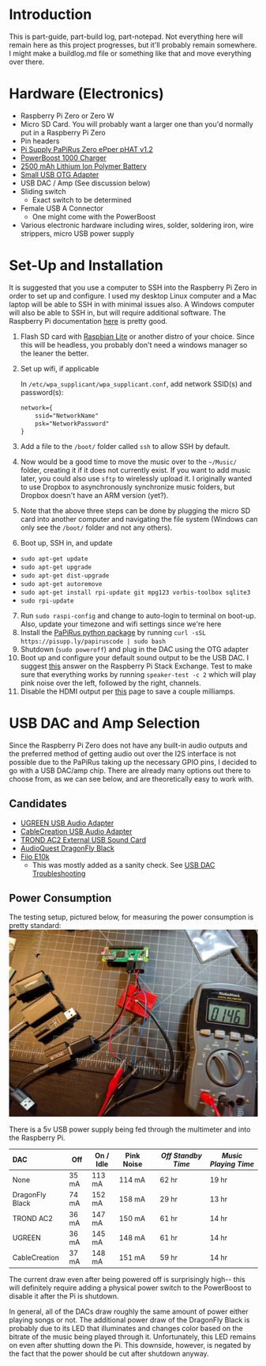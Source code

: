 # Introduction

This is part-guide, part-build log, part-notepad.  Not everything here will remain here as this project progresses, but it'll probably remain somewhere.  I might make a buildlog.md file or something like that and move everything over there.

# Hardware (Electronics)

* Raspberry Pi Zero or Zero W
* Micro SD Card.  You will probably want a larger one than you'd normally put in a Raspberry Pi Zero
* Pin headers
* [Pi Supply PaPiRus Zero ePper pHAT v1.2](https://www.adafruit.com/product/3335)
* [PowerBoost 1000 Charger](https://www.adafruit.com/product/2465)
* [2500 mAh Lithium Ion Polymer Battery](https://www.adafruit.com/product/328) 
* [Small USB OTG Adapter](https://www.adafruit.com/product/2910)
* USB DAC / Amp (See discussion below)
* Sliding switch
  * Exact switch to be determined
* Female USB A Connector
  * One might come with the PowerBoost
* Various electronic hardware including wires, solder, soldering iron, wire strippers, micro USB power supply

# Set-Up and Installation

It is suggested that you use a computer to SSH into the Raspberry Pi Zero in order to set up and configure.  I used my desktop Linux computer and a Mac laptop will be able to SSH in with minimal issues also.  A Windows computer will also be able to SSH in, but will require additional software.  The Raspberry Pi documentation [here](https://www.raspberrypi.org/documentation/remote-access/ssh/) is pretty good.

1. Flash SD card with [Raspbian Lite](https://www.raspberrypi.org/downloads/raspbian/) or another distro of your choice.  Since this will be headless, you probably don't need a windows manager so the leaner the better.
2. Set up wifi, if applicable
    
    In `/etc/wpa_supplicant/wpa_supplicant.conf`, add network SSID(s) and password(s):
    
    ```
    network={
        ssid="NetworkName"
        psk="NetworkPassword"
    }
    ```
    
3. Add a file to the `/boot/` folder called `ssh` to allow SSH by default.
4. Now would be a good time to move the music over to the `~/Music/` folder, creating it if it does not currently exist.  If you want to add music later, you could also use `sftp` to wirelessly upload it.  I originally wanted to use Dropbox to asynchronously synchronize music folders, but Dropbox doesn't have an ARM version (yet?).
5. Note that the above three steps can be done by plugging the micro SD card into another computer and navigating the file system (Windows can only see the `/boot/` folder and not any others).
6. Boot up, SSH in, and update
  * `sudo apt-get update`
  * `sudo apt-get upgrade`
  * `sudo apt-get dist-upgrade`
  * `sudo apt-get autoremove`
  * `sudo apt-get install rpi-update git mpg123 vorbis-toolbox sqlite3`
  * `sudo rpi-update`
7. Run `sudo raspi-config` and change to auto-login to terminal on boot-up.  Also, update your timezone and wifi settings since we're here
8. Install the [PaPiRus python package](https://github.com/PiSupply/PaPiRus) by running `curl -sSL https://pisupp.ly/papiruscode | sudo bash`
9. Shutdown (`sudo poweroff`) and plug in the DAC using the OTG adapter
10. Boot up and configure your default sound output to be the USB DAC.  I suggest [this](https://raspberrypi.stackexchange.com/a/44825) answer on the Raspberry Pi Stack Exchange.  Test to make sure that everything works by running `speaker-test -c 2` which will play pink noise over the left, followed by the right, channels.
11. Disable the HDMI output per [this](https://www.jeffgeerling.com/blogs/jeff-geerling/raspberry-pi-zero-conserve-energy) page to save a couple milliamps.

# USB DAC and Amp Selection

Since the Raspberry Pi Zero does not have any built-in audio outputs and the preferred method of getting audio out over the I2S interface is not possible due to the PaPiRus taking up the necessary GPIO pins, I decided to go with a USB DAC/amp chip.  There are already many options out there to choose from, as we can see below, and are theoretically easy to work with.

## Candidates

* [UGREEN USB Audio Adapter](https://www.amazon.com/gp/product/B01N905VOY/)
* [CableCreation USB Audio Adapter](https://www.amazon.com/gp/product/B01H2XF8V8/)
* [TROND AC2 External USB Sound Card](https://www.amazon.com/gp/product/B014ANW4VU/)
* [AudioQuest DragonFly Black](https://www.amazon.com/gp/product/B01DP5JHHI/)
* [Fiio E10k](https://www.amazon.com/FiiO-E10K-Headphone-Amplifier-Black/dp/B00LP3AMC2/)
  * This was mostly added as a sanity check.  See [USB DAC Troubleshooting](USB_DAC_TROUBLESHOOTING.md)

## Power Consumption

The testing setup, pictured below, for measuring the power consumption is pretty standard:
![Testing Setup](/imgs/current_testing.jpg)

There is a 5v USB power supply being fed through the multimeter and into the Raspberry Pi.

|   **DAC**       | **Off** | **On / Idle** | **Pink Noise**  |     | *Off Standby Time* | *Music Playing Time* |
|:--------------- | ------- | ------------- | --------------- | --- | ------------------ | -------------------- |
| None            | 35 mA   | 113 mA        | 114 mA          |     | 62 hr              | 19 hr                |
| DragonFly Black | 74 mA   | 152 mA        | 158 mA          |     | 29 hr              | 13 hr                |
| TROND AC2       | 36 mA   | 147 mA        | 150 mA          |     | 61 hr              | 14 hr                |
| UGREEN          | 36 mA   | 145 mA        | 148 mA          |     | 61 hr              | 14 hr                |
| CableCreation   | 37 mA   | 148 mA        | 151 mA          |     | 59 hr              | 14 hr                |

The current draw even after being powered off is surprisingly high-- this will definitely require adding a physical power switch to the PowerBoost to disable it after the Pi is shutdown.

In general, all of the DACs draw roughly the same amount of power either playing songs or not.  The additional power draw of the DragonFly Black is probably due to its LED that illuminates and changes color based on the bitrate of the music being played through it.  Unfortunately, this LED remains on even after shutting down the Pi.  This downside, however, is negated by the fact that the power should be cut after shutdown anyway. 
